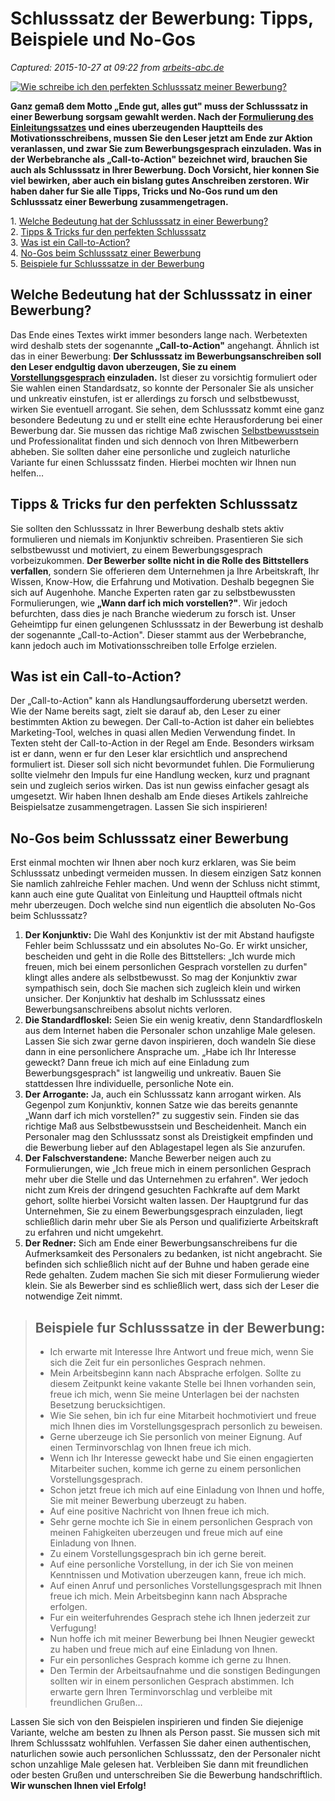 # Schlusssatz der Bewerbung: Tipps, Beispiele und No-Gos

_Captured: 2015-10-27 at 09:22 from [arbeits-abc.de](http://arbeits-abc.de/schlusssatz-bewerbung/)_

[ ![Wie schreibe ich den perfekten Schlusssatz meiner Bewerbung?](http://arbeits-abc.de/wp-content/uploads/2015/10/schlusssatz_bewerbung-702x336.jpg) ](http://arbeits-abc.de/wp-content/uploads/2015/10/schlusssatz_bewerbung.jpg)

**Ganz gemaß dem Motto „Ende gut, alles gut" muss der Schlusssatz in einer Bewerbung sorgsam gewahlt werden. Nach der [Formulierung des Einleitungssatzes](http://arbeits-abc.de/einleitungssaetze-bewerbung-beispiele-fuer-ihr-anschreiben/) und eines uberzeugenden Hauptteils des Motivationsschreibens, mussen Sie den Leser jetzt am Ende zur Aktion veranlassen, und zwar Sie zum Bewerbungsgesprach einzuladen. Was in der Werbebranche als „Call-to-Action" bezeichnet wird, brauchen Sie auch als Schlusssatz in Ihrer Bewerbung. Doch Vorsicht, hier konnen Sie viel bewirken, aber auch ein bislang gutes Anschreiben zerstoren. Wir haben daher fur Sie alle Tipps, Tricks und No-Gos rund um den Schlusssatz einer Bewerbung zusammengetragen.**

1\. [Welche Bedeutung hat der Schlusssatz in einer Bewerbung?](http://arbeits-abc.de/schlusssatz-bewerbung/)  
2\. [Tipps & Tricks fur den perfekten Schlusssatz](http://arbeits-abc.de/schlusssatz-bewerbung/)  
3\. [Was ist ein Call-to-Action?](http://arbeits-abc.de/schlusssatz-bewerbung/)  
4\. [No-Gos beim Schlusssatz einer Bewerbung](http://arbeits-abc.de/schlusssatz-bewerbung/)  
5\. [Beispiele fur Schlusssatze in der Bewerbung](http://arbeits-abc.de/schlusssatz-bewerbung/)

## Welche Bedeutung hat der Schlusssatz in einer Bewerbung?

Das Ende eines Textes wirkt immer besonders lange nach. Werbetexten wird deshalb stets der sogenannte **„Call-to-Action"** angehangt. Ähnlich ist das in einer Bewerbung: **Der Schlusssatz im Bewerbungsanschreiben soll den Leser endgultig davon uberzeugen, Sie zu einem [Vorstellungsgesprach](http://arbeits-abc.de/category/bewerbungstipps/vorstellungsgespraeche/) einzuladen.** Ist dieser zu vorsichtig formuliert oder Sie wahlen einen Standardsatz, so konnte der Personaler Sie als unsicher und unkreativ einstufen, ist er allerdings zu forsch und selbstbewusst, wirken Sie eventuell arrogant. Sie sehen, dem Schlusssatz kommt eine ganz besondere Bedeutung zu und er stellt eine echte Herausforderung bei einer Bewerbung dar. Sie mussen das richtige Maß zwischen [Selbstbewusstsein](http://arbeits-abc.de/selbstbewusstsein/) und Professionalitat finden und sich dennoch von Ihren Mitbewerbern abheben. Sie sollten daher eine personliche und zugleich naturliche Variante fur einen Schlusssatz finden. Hierbei mochten wir Ihnen nun helfen…

## Tipps & Tricks fur den perfekten Schlusssatz

Sie sollten den Schlusssatz in Ihrer Bewerbung deshalb stets aktiv formulieren und niemals im Konjunktiv schreiben. Prasentieren Sie sich selbstbewusst und motiviert, zu einem Bewerbungsgesprach vorbeizukommen. **Der Bewerber sollte nicht in die Rolle des Bittstellers verfallen**, sondern Sie offerieren dem Unternehmen ja Ihre Arbeitskraft, Ihr Wissen, Know-How, die Erfahrung und Motivation. Deshalb begegnen Sie sich auf Augenhohe. Manche Experten raten gar zu selbstbewussten Formulierungen, wie **„Wann darf ich mich vorstellen?"**. Wir jedoch befurchten, dass dies je nach Branche wiederum zu forsch ist. Unser Geheimtipp fur einen gelungenen Schlusssatz in der Bewerbung ist deshalb der sogenannte „Call-to-Action". Dieser stammt aus der Werbebranche, kann jedoch auch im Motivationsschreiben tolle Erfolge erzielen.

## Was ist ein Call-to-Action?

Der „Call-to-Action" kann als Handlungsaufforderung ubersetzt werden. Wie der Name bereits sagt, zielt sie darauf ab, den Leser zu einer bestimmten Aktion zu bewegen. Der Call-to-Action ist daher ein beliebtes Marketing-Tool, welches in quasi allen Medien Verwendung findet. In Texten steht der Call-to-Action in der Regel am Ende. Besonders wirksam ist er dann, wenn er fur den Leser klar ersichtlich und ansprechend formuliert ist. Dieser soll sich nicht bevormundet fuhlen. Die Formulierung sollte vielmehr den Impuls fur eine Handlung wecken, kurz und pragnant sein und zugleich serios wirken. Das ist nun gewiss einfacher gesagt als umgesetzt. Wir haben Ihnen deshalb am Ende dieses Artikels zahlreiche Beispielsatze zusammengetragen. Lassen Sie sich inspirieren!

## No-Gos beim Schlusssatz einer Bewerbung

Erst einmal mochten wir Ihnen aber noch kurz erklaren, was Sie beim Schlusssatz unbedingt vermeiden mussen. In diesem einzigen Satz konnen Sie namlich zahlreiche Fehler machen. Und wenn der Schluss nicht stimmt, kann auch eine gute Qualitat von Einleitung und Hauptteil oftmals nicht mehr uberzeugen. Doch welche sind nun eigentlich die absoluten No-Gos beim Schlusssatz?

  1. **Der Konjunktiv:** Die Wahl des Konjunktiv ist der mit Abstand haufigste Fehler beim Schlusssatz und ein absolutes No-Go. Er wirkt unsicher, bescheiden und geht in die Rolle des Bittstellers: „Ich wurde mich freuen, mich bei einem personlichen Gesprach vorstellen zu durfen" klingt alles andere als selbstbewusst. So mag der Konjunktiv zwar sympathisch sein, doch Sie machen sich zugleich klein und wirken unsicher. Der Konjunktiv hat deshalb im Schlusssatz eines Bewerbungsanschreibens absolut nichts verloren.
  2. **Die Standardfloskel:** Seien Sie ein wenig kreativ, denn Standardfloskeln aus dem Internet haben die Personaler schon unzahlige Male gelesen. Lassen Sie sich zwar gerne davon inspirieren, doch wandeln Sie diese dann in eine personlichere Ansprache um. „Habe ich Ihr Interesse geweckt? Dann freue ich mich auf eine Einladung zum Bewerbungsgesprach" ist langweilig und unkreativ. Bauen Sie stattdessen Ihre individuelle, personliche Note ein.
  3. **Der Arrogante:** Ja, auch ein Schlusssatz kann arrogant wirken. Als Gegenpol zum Konjunktiv, konnen Satze wie das bereits genannte „Wann darf ich mich vorstellen?" zu suggestiv sein. Finden sie das richtige Maß aus Selbstbewusstsein und Bescheidenheit. Manch ein Personaler mag den Schlusssatz sonst als Dreistigkeit empfinden und die Bewerbung lieber auf den Ablagestapel legen als Sie anzurufen.
  4. **Der Falschverstandene:** Manche Bewerber neigen auch zu Formulierungen, wie „Ich freue mich in einem personlichen Gesprach mehr uber die Stelle und das Unternehmen zu erfahren". Wer jedoch nicht zum Kreis der dringend gesuchten Fachkrafte auf dem Markt gehort, sollte hierbei Vorsicht walten lassen. Der Hauptgrund fur das Unternehmen, Sie zu einem Bewerbungsgesprach einzuladen, liegt schließlich darin mehr uber Sie als Person und qualifizierte Arbeitskraft zu erfahren und nicht umgekehrt.
  5. **Der Redner:** Sich am Ende einer Bewerbungsanschreibens fur die Aufmerksamkeit des Personalers zu bedanken, ist nicht angebracht. Sie befinden sich schließlich nicht auf der Buhne und haben gerade eine Rede gehalten. Zudem machen Sie sich mit dieser Formulierung wieder klein. Sie als Bewerber sind es schließlich wert, dass sich der Leser die notwendige Zeit nimmt.

> ## Beispiele fur Schlusssatze in der Bewerbung:
> 
>   * Ich erwarte mit Interesse Ihre Antwort und freue mich, wenn Sie sich die Zeit fur ein personliches Gesprach nehmen.
>   * Mein Arbeitsbeginn kann nach Absprache erfolgen. Sollte zu diesem Zeitpunkt keine vakante Stelle bei Ihnen vorhanden sein, freue ich mich, wenn Sie meine Unterlagen bei der nachsten Besetzung berucksichtigen.
>   * Wie Sie sehen, bin ich fur eine Mitarbeit hochmotiviert und freue mich Ihnen dies im Vorstellungsgesprach personlich zu beweisen.
>   * Gerne uberzeuge ich Sie personlich von meiner Eignung. Auf einen Terminvorschlag von Ihnen freue ich mich.
>   * Wenn ich Ihr Interesse geweckt habe und Sie einen engagierten Mitarbeiter suchen, komme ich gerne zu einem personlichen Vorstellungsgesprach.
>   * Schon jetzt freue ich mich auf eine Einladung von Ihnen und hoffe, Sie mit meiner Bewerbung uberzeugt zu haben.
>   * Auf eine positive Nachricht von Ihnen freue ich mich.
>   * Sehr gerne mochte ich Sie in einem personlichen Gesprach von meinen Fahigkeiten uberzeugen und freue mich auf eine Einladung von Ihnen.
>   * Zu einem Vorstellungsgesprach bin ich gerne bereit.
>   * Auf eine personliche Vorstellung, in der ich Sie von meinen Kenntnissen und Motivation uberzeugen kann, freue ich mich.
>   * Auf einen Anruf und personliches Vorstellungsgesprach mit Ihnen freue ich mich. Mein Arbeitsbeginn kann nach Absprache erfolgen.
>   * Fur ein weiterfuhrendes Gesprach stehe ich Ihnen jederzeit zur Verfugung!
>   * Nun hoffe ich mit meiner Bewerbung bei Ihnen Neugier geweckt zu haben und freue mich auf eine Einladung von Ihnen.
>   * Fur ein personliches Gesprach komme ich gerne zu Ihnen.
>   * Den Termin der Arbeitsaufnahme und die sonstigen Bedingungen sollten wir in einem personlichen Gesprach abstimmen. Ich erwarte gern Ihren Terminvorschlag und verbleibe mit freundlichen Grußen…

Lassen Sie sich von den Beispielen inspirieren und finden Sie diejenige Variante, welche am besten zu Ihnen als Person passt. Sie mussen sich mit Ihrem Schlusssatz wohlfuhlen. Verfassen Sie daher einen authentischen, naturlichen sowie auch personlichen Schlusssatz, den der Personaler nicht schon unzahlige Male gelesen hat. Verbleiben Sie dann mit freundlichen oder besten Grußen und unterschreiben Sie die Bewerbung handschriftlich. **Wir wunschen Ihnen viel Erfolg!**
